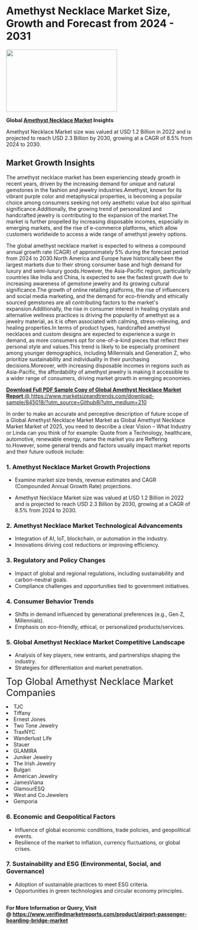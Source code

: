 <H1>Amethyst Necklace Market Size, Growth and Forecast from 2024 - 2031</H1><img class="aligncenter size-medium wp-image-584254" src="https://thirdeyenews.in/wp-content/uploads/2024/09/Global-Market-Research-300x168.jpeg" alt="" width="300" height="168" /><p><strong>Global&nbsp;<a href="https://www.marketsizeandtrends.com/download-sample/845018/?utm_source=Github8j?utm_medium=210">Amethyst Necklace Market</a> Insights</strong></p><p>Amethyst Necklace Market size was valued at USD 1.2 Billion in 2022 and is projected to reach USD 2.3 Billion by 2030, growing at a CAGR of 8.5% from 2024 to 2030.</p><p><h2>Market Growth Insights</h2> <p>The amethyst necklace market has been experiencing steady growth in recent years, driven by the increasing demand for unique and natural gemstones in the fashion and jewelry industries.Amethyst, known for its vibrant purple color and metaphysical properties, is becoming a popular choice among consumers seeking not only aesthetic value but also spiritual significance.Additionally, the growing trend of personalized and handcrafted jewelry is contributing to the expansion of the market.The market is further propelled by increasing disposable incomes, especially in emerging markets, and the rise of e-commerce platforms, which allow customers worldwide to access a wide range of amethyst jewelry options.</p> <p><a href="#"></a></p> <p>The global amethyst necklace market is expected to witness a compound annual growth rate (CAGR) of approximately 5% during the forecast period from 2024 to 2030.North America and Europe have historically been the largest markets due to their strong consumer base and high demand for luxury and semi-luxury goods.However, the Asia-Pacific region, particularly countries like India and China, is expected to see the fastest growth due to increasing awareness of gemstone jewelry and its growing cultural significance.The growth of online retailing platforms, the rise of influencers and social media marketing, and the demand for eco-friendly and ethically sourced gemstones are all contributing factors to the market's expansion.Additionally, the rise in consumer interest in healing crystals and alternative wellness practices is driving the popularity of amethyst as a jewelry material, as it is often associated with calming, stress-relieving, and healing properties.In terms of product types, handcrafted amethyst necklaces and custom designs are expected to experience a surge in demand, as more consumers opt for one-of-a-kind pieces that reflect their personal style and values.This trend is likely to be especially prominent among younger demographics, including Millennials and Generation Z, who prioritize sustainability and individuality in their purchasing decisions.Moreover, with increasing disposable incomes in regions such as Asia-Pacific, the affordability of amethyst jewelry is making it accessible to a wider range of consumers, driving market growth in emerging economies.<p><a href="#"></p><p><span class=""><strong>Download Full PDF Sample Copy of Global Amethyst Necklace Market Report</strong> @ <a href="https://www.marketsizeandtrends.com/download-sample/845018/?utm_source=Github8j?utm_medium=210" target="_blank">https://www.marketsizeandtrends.com/download-sample/845018/?utm_source=Github8j?utm_medium=210</a></span></p><p>In order to make an accurate and perceptive description of future scope of a Global&nbsp;Amethyst Necklace Market Market as Global&nbsp;Amethyst Necklace Market Market of 2025, you need to describe a clear Vision &ndash; What Industry or Linda can you think of for example: Quote from a Technology, healthcare, automotive, renewable energy, name the market you are Reffering to.However, some general trends and factors usually impact market reports and their future outlook include:</p><h3>1.&nbsp;<strong>Amethyst Necklace Market Growth Projections</strong></h3><ul><li>Examine market size trends, revenue estimates and CAGR (Compounded Annual Growth Rate) projections.</li><li><p>Amethyst Necklace Market size was valued at USD 1.2 Billion in 2022 and is projected to reach USD 2.3 Billion by 2030, growing at a CAGR of 8.5% from 2024 to 2030.</p></li></ul><h3>2.&nbsp;<strong>Amethyst Necklace Market Technological Advancements</strong></h3><ul><li>Integration of AI, IoT, blockchain, or automation in the industry.</li><li>Innovations driving cost reductions or improving efficiency.</li></ul><h3>3.&nbsp;<strong>Regulatory and Policy Changes</strong></h3><ul><li>Impact of global and regional regulations, including sustainability and carbon-neutral goals.</li><li>Compliance challenges and opportunities tied to government initiatives.</li></ul><h3>4.&nbsp;<strong>Consumer Behavior Trends</strong></h3><ul><li>Shifts in demand influenced by generational preferences (e.g., Gen Z, Millennials).</li><li>Emphasis on eco-friendly, ethical, or personalized products/services.</li></ul><h3>5.&nbsp;<strong>Global Amethyst Necklace Market Competitive Landscape</strong></h3><ul><li>Analysis of key players, new entrants, and partnerships shaping the industry.</li><li>Strategies for differentiation and market penetration.</li></ul><p data-pm-slice="1 1 []"><span style="color: inherit; font-family: inherit; font-size: 25px;">Top Global Amethyst Necklace Market Companies</span></p><div class="" data-test-id=""><p><li>TJC</li><li> Tiffany</li><li> Ernest Jones</li><li> Two Tone Jewelry</li><li> TraxNYC</li><li> Wanderlust Life</li><li> Stauer</li><li> GLAMIRA</li><li> Juniker Jewelry</li><li> The Irish Jewelry</li><li> Bulgari</li><li> American Jewelry</li><li> JamesViana</li><li> GlamourESQ</li><li> West and Co.Jewelers</li><li> Gemporia</li></p></div><h3>6.&nbsp;<strong>Economic and Geopolitical Factors</strong></h3><ul><li>Influence of global economic conditions, trade policies, and geopolitical events.</li><li>Resilience of the market to inflation, currency fluctuations, or global crises.</li></ul><h3>7.&nbsp;<strong>Sustainability and ESG (Environmental, Social, and Governance)</strong></h3><ul><li>Adoption of sustainable practices to meet ESG criteria.</li><li>Opportunities in green technologies and circular economy principles.</li></ul><h2><strong style="font-size: 14px;">For More Information or Query, Visit @&nbsp;</strong><a style="background-color: #ffffff; font-size: 14px;" href="https://www.marketsizeandtrends.com/report/amethyst-necklace-market/" target="_blank">https://www.verifiedmarketreports.com/product/airport-passenger-boarding-bridge-market</a></h2>